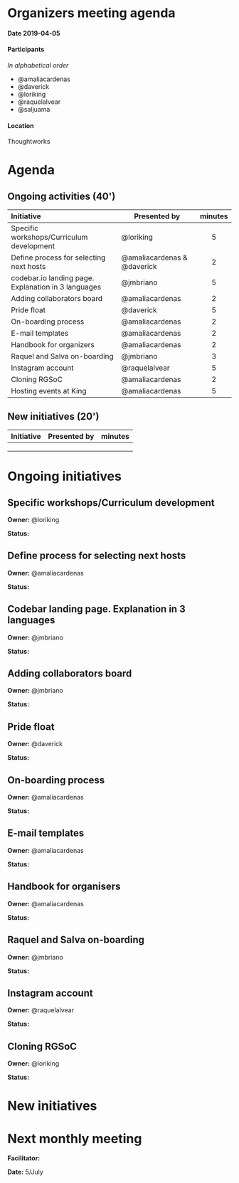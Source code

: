 # Organizers meeting agenda

#### Date  2019-04-05

#### Participants
_In alphabetical order_

* @amaliacardenas
* @daverick
* @loriking
* @raquelalvear
* @saljuama

#### Location

Thoughtworks

# Agenda

## Ongoing activities (40')

|**Initiative**| Presented by |minutes|
|:------------|--------------|:--:|
|Specific workshops/Curriculum development|@loriking|5|
|Define process for selecting next hosts|@amaliacardenas & @daverick|2|
|codebar.io landing page. Explanation in 3 languages|@jmbriano|5|
|Adding collaborators board|@amaliacardenas|2|
|Pride float|@daverick|5|
|On-boarding process|@amaliacardenas|2|
|E-mail templates|@amaliacardenas|2|
|Handbook for organizers|@amaliacardenas|2|
|Raquel and Salva on-boarding|@jmbriano|3|
|Instagram account|@raquelalvear|5|
|Cloning RGSoC|@amaliacardenas|2|
|Hosting events at King|@amaliacardenas|5|


## New initiatives (20')

|**Initiative**| Presented by |minutes|
|:------------|--------------|:--:|
||||
||||
||||

# Ongoing initiatives

## Specific workshops/Curriculum development

**Owner:** @loriking

**Status:**

## Define process for selecting next hosts

**Owner:** @amaliacardenas

**Status:**

## Codebar landing page. Explanation in 3 languages
**Owner:** @jmbriano

**Status:**


## Adding collaborators board
**Owner:** @jmbriano

**Status:**

## Pride float
**Owner:** @daverick

**Status:**

## On-boarding process
**Owner:** @amaliacardenas

**Status:**

## E-mail templates
**Owner:** @amaliacardenas

**Status:**

## Handbook for organisers
**Owner:** @amaliacardenas

**Status:**

## Raquel and Salva on-boarding

**Owner:** @jmbriano

**Status:**

## Instagram account

**Owner:** @raquelalvear

**Status:**

## Cloning RGSoC
**Owner:** @loriking

**Status:**


# New initiatives


# Next monthly meeting

**Facilitator:**

**Date:** 5/July
